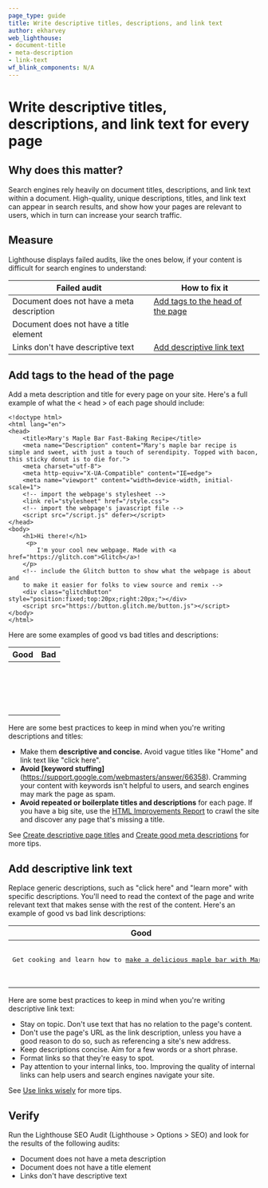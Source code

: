 ```yaml
---
page_type: guide
title: Write descriptive titles, descriptions, and link text
author: ekharvey
web_lighthouse:
- document-title
- meta-description
- link-text
wf_blink_components: N/A
---
```


# Write descriptive titles, descriptions, and link text for every page

## Why does this matter?

Search engines rely heavily on document titles, descriptions, and link text
within a document. High-quality, unique descriptions, titles, and link text can
appear in search results, and show how your pages are relevant to users, which
in turn can increase your search traffic.

## Measure

Lighthouse displays failed audits, like the ones below, if your content is difficult for
search engines to understand:

<table>
<thead>
<tr>
<th><strong>Failed audit</strong></th>
<th><strong>How to fix it</strong></th>
</tr>
</thead>
<tbody>
<tr>
<td>Document does not have a meta description</td>
<td><a href="#heading=h.bibhbabq2c0g">Add tags to the head of the
page</a></td>
</tr>
<tr>
<td>Document does not have a title element</td>
<td></td>
</tr>
<tr>
<td>Links don't have descriptive text</td>
<td><a href="#heading=h.ttumb1mttv00">Add descriptive link text</a></td>
</tr>
</tbody>
</table>

## Add tags to the head of the page

Add a meta description and title for every page on your site. Here's a full
example of what the < head > of each page should include:

```
<!doctype html>
<html lang="en">
<head>
    <title>Mary's Maple Bar Fast-Baking Recipe</title>
    <meta name="Description" content="Mary's maple bar recipe is simple and sweet, with just a touch of serendipity. Topped with bacon, this sticky donut is to die for.">
    <meta charset="utf-8">
    <meta http-equiv="X-UA-Compatible" content="IE=edge">
    <meta name="viewport" content="width=device-width, initial-scale=1">
    <!-- import the webpage's stylesheet -->
    <link rel="stylesheet" href="/style.css">
    <!-- import the webpage's javascript file -->
    <script src="/script.js" defer></script>
</head>
<body>
    <h1>Hi there!</h1>   
     <p>
        I'm your cool new webpage. Made with <a href="https://glitch.com">Glitch</a>!
    </p>
    <!-- include the Glitch button to show what the webpage is about and
    to make it easier for folks to view source and remix -->
    <div class="glitchButton" style="position:fixed;top:20px;right:20px;"></div>
    <script src="https://button.glitch.me/button.js"></script>
</body>
</html>
```

Here are some examples of good vs bad titles and descriptions:

<table>
<thead>
<tr>
<th><strong>Good</strong></th>
<th><strong>Bad</strong></th>
</tr>
</thead>
<tbody>
<tr>
<td><p><pre>
<title>Mary's Maple Bar Fast-Baking Recipe</title>
</pre></p>

</td>
<td><p><pre>
<title>Donut recipe</title>
</pre></p>

</td>
</tr>
<tr>
<td><p><pre>
<meta name="Description" content="Mary's maple bar recipe is simple and sweet, with just a touch of serendipity. Topped with bacon, this sticky donut is to die for.">
</pre></p>

</td>
<td><p><pre>
<meta name="Description" content="Maple bar recipe.">
</pre></p>

</td>
</tr>
</tbody>
</table>

Here are some best practices to keep in mind when you're writing descriptions
and titles:

+  Make them **descriptive and concise.** Avoid vague titles like "Home" and
    link text like "click here".
+  **Avoid [keyword
    stuffing]**(https://support.google.com/webmasters/answer/66358). Cramming
    your content with keywords isn't helpful to users, and search engines may
    mark the page as spam.
+  **Avoid repeated or boilerplate titles and descriptions** for each page. If you
    have a big site, use the
    [HTML Improvements Report](https://support.google.com/webmasters/answer/80407)
    to crawl the site and discover any page that's missing a title.

See
[Create descriptive page titles](https://support.google.com/webmasters/answer/35624)
and
[Create good meta descriptions](https://support.google.com/webmasters/answer/35624#1)
for more tips.

## Add descriptive link text

Replace generic descriptions, such as "click here" and "learn more" with
specific descriptions. You'll need to read the context of the page and write
relevant text that makes sense with the rest of the content. Here's an example
of good vs bad link descriptions:

<table>
<thead>
<tr>
<th><strong>Good</strong></th>
<th><strong>Bad</strong></th>
</tr>
</thead>
<tbody>
<tr>
<td><p><pre>
<p>Get cooking and learn how to <a href="https://donut-be-crazy.com/recipes/maple-bar-recipe">make a delicious maple bar with Mary</a>!</p>
</pre></p>

</td>
<td><p><pre>
<p>Get cooking and learn how to make a maple bar <a href="https://donut-be-crazy.com/recipes/maple-bar-recipe">here</a></p>.
</pre></p>

</td>
</tr>
</tbody>
</table>

Here are some best practices to keep in mind when you're writing descriptive
link text:

+  Stay on topic. Don't use text that has no relation to the page's content.
+  Don't use the page's URL as the link description, unless you have a good
    reason to do so, such as referencing a site's new address.
+  Keep descriptions concise. Aim for a few words or a short phrase.
+  Format links so that they're easy to spot.
+  Pay attention to your internal links, too. Improving the quality of
    internal links can help users and search engines navigate your site.

See
[Use links wisely](https://support.google.com/webmasters/answer/7451184#optimize)
for more tips.

## Verify

Run the Lighthouse SEO Audit (Lighthouse > Options > SEO) and look for the
results of the following audits:

+  Document does not have a meta description
+  Document does not have a title element
+  Links don't have descriptive text
